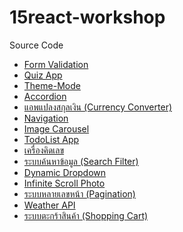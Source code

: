 # 15react-workshop
Source Code

<ul>
  <li><a href ="https://github.com/ploy-thanaporn/react-workshop-form" >Form Validation</a></li>
  <li><a href ="https://github.com/ploy-thanaporn/02-react-workshop-quiz-app" >Quiz App</a></li>
  <li><a href ="https://github.com/ploy-thanaporn/03-react-workshop-theme-mode" >Theme-Mode</a></li>
  <li><a href ="https://github.com/ploy-thanaporn/04-reactworkshop-Accordion" >Accordion</a></li>
  <li><a href ="https://github.com/ploy-thanaporn/05-reactworkshop-currency" >แอพแปลงสกุลเงิน (Currency Converter)</a></li>
  <li><a href ="https://github.com/ploy-thanaporn/06-reactworkshop-navigation" >Navigation</a></li>
  <li><a href ="https://github.com/ploy-thanaporn/07-react-workshhop-image" >Image Carousel</a></li>
  <li><a href ="" >TodoList App</a></li>
  <li><a href ="" >เครื่องคิดเลข</a></li>
  <li><a href ="" >ระบบค้นหาข้อมูล (Search Filter)</a></li>
  <li><a href ="" >Dynamic Dropdown</a></li>
  <li><a href ="" >Infinite Scroll Photo</a></li>
  <li><a href ="" >ระบบหลายเลขหน้า (Pagination)</a></li>
  <li><a href ="" >Weather API</a></li>
  <li><a href ="" >ระบบตะกร้าสินค้า (Shopping Cart)</a></li>
 </ul>















